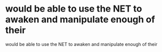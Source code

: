 # would be able to use the NET to awaken and manipulate enough of their

would be able to use the NET to awaken and manipulate enough of their